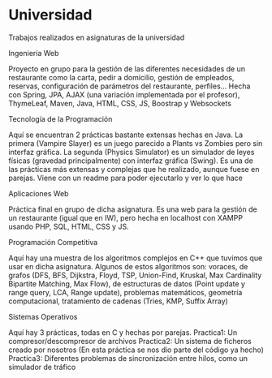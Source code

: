 # Universidad
Trabajos realizados en asignaturas de la universidad

Ingeniería Web

Proyecto en grupo para la gestión de las diferentes necesidades de un restaurante como la carta, pedir a domicilio, gestión de empleados, reservas, configuración de parámetros del restaurante, perfiles... Hecha con Spring, JPA, AJAX (una variación implementada por el profesor), ThymeLeaf, Maven, Java, HTML, CSS, JS, Boostrap y Websockets

Tecnología de la Programación

Aquí se encuentran 2 prácticas bastante extensas hechas en Java.
La primera (Vampire Slayer) es un juego parecido a Plants vs Zombies pero sin interfaz gráfica.
La segunda (Physics Simulator) es un simulador de leyes físicas (gravedad principalmente) con interfaz gráfica (Swing). Es una de las prácticas más extensas y complejas que he realizado, aunque fuese en parejas. Viene con un readme para poder ejecutarlo y ver lo que hace

Aplicaciones Web

Práctica final en grupo de dicha asignatura. Es una web para la gestión de un restaurante (igual que en IW), pero hecha en localhost con XAMPP usando PHP, SQL, HTML, CSS y JS. 

Programación Competitiva

  Aquí hay una muestra de los algoritmos complejos en C++ que tuvimos que usar en dicha asignatura. Algunos de estos algoritmos son: voraces, de grafos (DFS, BFS, Dijkstra, Floyd, TSP, Union-Find, Kruskal, Max Cardinality Bipartite Matching, Max Flow), de estructuras de datos (Point update y range query, LCA, Range update), problemas matemáticos, geometría computacional, tratamiento de cadenas (Tries, KMP, Suffix Array)

Sistemas Operativos

  Aquí hay 3 prácticas, todas en C y hechas por parejas.
Practica1: Un compresor/descompresor de archivos
Practica2: Un sistema de ficheros creado por nosotros (En esta práctica se nos dio parte del código ya hecho)
Practica3: Diferentes problemas de sincronización entre hilos, como un simulador de tráfico


